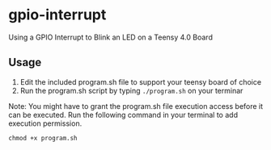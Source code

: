 # gpio-interrupt
Using a GPIO Interrupt to Blink an LED on a Teensy 4.0 Board

## Usage
1. Edit the included program.sh file to support your teensy board of choice
2. Run the program.sh script by typing `./program.sh` on your terminar

Note: You might have to grant the program.sh file execution access before it can be executed. Run the following command in your
terminal to add execution permission.

``` chmod +x program.sh ```
